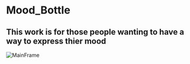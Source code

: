 # Mood_Bottle
This work is for those people wanting to have a way to express thier mood
---------------------------------------------------------------------------------
![MainFrame](https://user-images.githubusercontent.com/74391293/132995053-d48421c8-b393-4c3b-a8d6-fd7fa32fb276.png)

